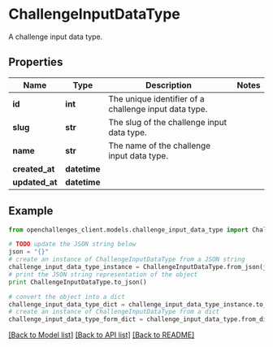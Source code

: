 # ChallengeInputDataType

A challenge input data type.

## Properties

| Name           | Type         | Description                                           | Notes |
| -------------- | ------------ | ----------------------------------------------------- | ----- |
| **id**         | **int**      | The unique identifier of a challenge input data type. |
| **slug**       | **str**      | The slug of the challenge input data type.            |
| **name**       | **str**      | The name of the challenge input data type.            |
| **created_at** | **datetime** |                                                       |
| **updated_at** | **datetime** |                                                       |

## Example

```python
from openchallenges_client.models.challenge_input_data_type import ChallengeInputDataType

# TODO update the JSON string below
json = "{}"
# create an instance of ChallengeInputDataType from a JSON string
challenge_input_data_type_instance = ChallengeInputDataType.from_json(json)
# print the JSON string representation of the object
print ChallengeInputDataType.to_json()

# convert the object into a dict
challenge_input_data_type_dict = challenge_input_data_type_instance.to_dict()
# create an instance of ChallengeInputDataType from a dict
challenge_input_data_type_form_dict = challenge_input_data_type.from_dict(challenge_input_data_type_dict)
```

[[Back to Model list]](../README.md#documentation-for-models) [[Back to API list]](../README.md#documentation-for-api-endpoints) [[Back to README]](../README.md)
